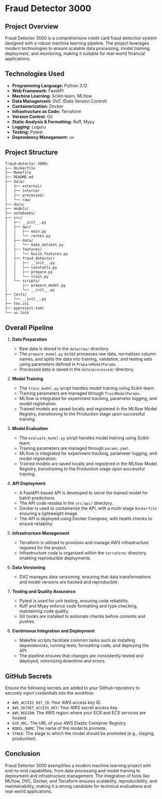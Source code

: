 # Fraud Detector 3000

## Project Overview
Fraud Detector 3000 is a comprehensive credit card fraud detection system designed with a robust machine learning pipeline. The project leverages modern technologies to ensure scalable data processing, model training, deployment, and monitoring, making it suitable for real-world financial applications.

## Technologies Used
- **Programming Language:** Python 3.12
- **Web Framework:** FastAPI
- **Machine Learning:** Scikit-learn, MLflow
- **Data Management:** DVC (Data Version Control)
- **Containerization:** Docker
- **Infrastructure as Code:** Terraform
- **Version Control:** Git
- **Static Analysis & Formatting:** Ruff, Mypy
- **Logging:** Loguru
- **Testing:** Pytest
- **Dependency Management:** uv

## Project Structure
```markdown
fraud-detector-3000/
├── Dockerfile
├── Makefile
├── README.md
├── data/
│   ├── external/
│   ├── interim/
│   ├── processed/
│   └── raw/
├── docs/
├── models/
├── notebooks/
├── src/
│   ├── __init__.py
│   ├── api/
│   │   ├── main.py
│   │   └── routes.py
│   ├── data/
│   │   └── make_dataset.py
│   ├── features/
│   │   └── build_features.py
│   ├── fraud_detector/
│   │   ├── __init__.py
│   │   ├── constants.py
│   │   ├── prepare.py
│   │   └── train.py
│   └── scripts/
│       ├── prepare_model.py
│       └── __init__.py
├── tests/
│   └── __init__.py
├── tox.ini
├── pyproject.toml
└── uv.lock
```

## Overall Pipeline

1. **Data Preparation**
   - Raw data is stored in the `data/raw/` directory.
   - The `prepare_model.py` script processes raw data, normalizes column names, and splits the data into training, validation, and testing sets using parameters defined in `PrepareModelParams`.
   - Processed data is saved in the `data/processed/` directory.

2. **Model Training**
   - The `train_model.py` script handles model training using Scikit-learn.
   - Training parameters are managed through `TrainModelParams`.
   - MLflow is integrated for experiment tracking, parameter logging, and model registration.
   - Trained models are saved locally and registered in the MLflow Model Registry, transitioning to the Production stage upon successful training.


3. **Model Evaluation**
   - The `evaluate_model.py` script handles model training using Scikit-learn.
   - Training parameters are managed through `params.yaml`.
   - MLflow is integrated for experiment tracking, parameter logging, and model registration.
   - Trained models are saved locally and registered in the MLflow Model Registry, transitioning to the Production stage upon successful training.

4. **API Deployment**
   - A FastAPI-based API is developed to serve the trained model for batch predictions.
   - The API code resides in the `src/api/` directory.
   - Docker is used to containerize the API, with a multi-stage `Dockerfile` ensuring a lightweight image.
   - The API is deployed using Docker Compose, with health checks to ensure reliability.

5. **Infrastructure Management**
   - Terraform is utilized to provision and manage AWS infrastructure required for the project.
   - Infrastructure code is organized within the `terraform/` directory, enabling reproducible deployments.

6. **Data Versioning**
   - DVC manages data versioning, ensuring that data transformations and model versions are tracked and reproducible.

7. **Testing and Quality Assurance**
   - Pytest is used for unit testing, ensuring code reliability.
   - Ruff and Mypy enforce code formatting and type checking, maintaining code quality.
   - Git hooks are installed to automate checks before commits and pushes.

8. **Continuous Integration and Deployment**
   - Makefile scripts facilitate common tasks such as installing dependencies, running tests, formatting code, and deploying the API.
   - The pipeline ensures that changes are consistently tested and deployed, minimizing downtime and errors.

## GitHub Secrets
Ensure the following secrets are added to your GitHub repository to securely inject credentials into the workflow:

* ``AWS_ACCESS_KEY_ID``: Your AWS access key ID.
* ``AWS_SECRET_ACCESS_KEY``: Your AWS secret access key.
* ``AWS_REGION``: The AWS region where your ECR and ECS services are hosted.
* ``ECR_URL``: The URL of your AWS Elastic Container Registry.
* ``MODEL_NAME``: The name of the model to promote.
* ``STAGE``: The stage to which the model should be promoted (e.g., staging, production).

## Conclusion
Fraud Detector 3000 exemplifies a modern machine learning project with end-to-end capabilities, from data processing and model training to deployment and infrastructure management. The integration of tools like MLflow, DVC, Docker, and Terraform ensures scalability, reproducibility, and maintainability, making it a strong candidate for technical evaluations and real-world applications.
